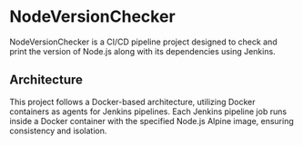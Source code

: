 # NodeVersionChecker

NodeVersionChecker is a CI/CD pipeline project designed to check and print the version of Node.js along with its dependencies using Jenkins.

## Architecture

This project follows a Docker-based architecture, utilizing Docker containers as agents for Jenkins pipelines. Each Jenkins pipeline job runs inside a Docker container with the specified Node.js Alpine image, ensuring consistency and isolation.
